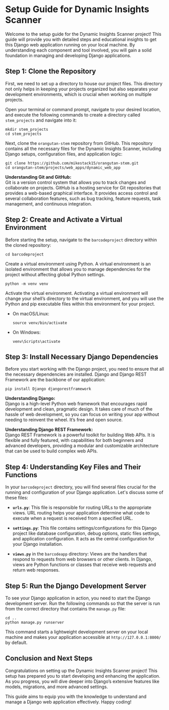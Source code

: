 # Setup Guide for Dynamic Insights Scanner

Welcome to the setup guide for the Dynamic Insights Scanner project! This guide will provide you with detailed steps and educational insights to get this Django web application running on your local machine. By understanding each component and tool involved, you will gain a solid foundation in managing and developing Django applications.

## Step 1: Clone the Repository

First, we need to set up a directory to house our project files. This directory not only helps in keeping your projects organized but also separates your development environments, which is crucial when working on multiple projects.

Open your terminal or command prompt, navigate to your desired location, and execute the following commands to create a directory called `stem_projects` and navigate into it:

```
mkdir stem_projects
cd stem_projects
```

Next, clone the `orangutan-stem` repository from GitHub. This repository contains all the necessary files for the Dynamic Insights Scanner, including Django setups, configuration files, and application logic:

```
git clone https://github.com/mikestack15/orangutan-stem.git
cd orangutan-stem/projects/web_apps/dynamic_web_app
```

**Understanding Git and GitHub:**  
Git is a version control system that allows you to track changes and collaborate on projects. GitHub is a hosting service for Git repositories that provides a web-based graphical interface. It provides access control and several collaboration features, such as bug tracking, feature requests, task management, and continuous integration.

## Step 2: Create and Activate a Virtual Environment

Before starting the setup, navigate to the `barcodeproject` directory within the cloned repository:

```
cd barcodeproject
```

Create a virtual environment using Python. A virtual environment is an isolated environment that allows you to manage dependencies for the project without affecting global Python settings.

```
python -m venv venv
```

Activate the virtual environment. Activating a virtual environment will change your shell’s directory to the virtual environment, and you will use the Python and pip executable files within this environment for your project.

- On macOS/Linux:

  ```
  source venv/bin/activate
  ```

- On Windows:

  ```
  venv\Scripts\activate
  ```

## Step 3: Install Necessary Django Dependencies

Before you start working with the Django project, you need to ensure that all the necessary dependencies are installed. Django and Django REST Framework are the backbone of our application:

```
pip install Django djangorestframework
```

**Understanding Django:**  
Django is a high-level Python web framework that encourages rapid development and clean, pragmatic design. It takes care of much of the hassle of web development, so you can focus on writing your app without needing to reinvent the wheel. It’s free and open source.

**Understanding Django REST Framework:**  
Django REST Framework is a powerful toolkit for building Web APIs. It is flexible and fully featured, with capabilities for both beginners and advanced developers, providing a modular and customizable architecture that can be used to build complex web APIs.

## Step 4: Understanding Key Files and Their Functions

In your `barcodeproject` directory, you will find several files crucial for the running and configuration of your Django application. Let's discuss some of these files:

- **`urls.py`**: This file is responsible for routing URLs to the appropriate views. URL routing helps your application determine what code to execute when a request is received from a specified URL.

- **`settings.py`**: This file contains settings/configurations for this Django project like database configuration, debug options, static files settings, and application configuration. It acts as the central configuration for your Django installation.

- **`views.py`** in the `barcodeapp` directory: Views are the handlers that respond to requests from web browsers or other clients. In Django, views are Python functions or classes that receive web requests and return web responses.

## Step 5: Run the Django Development Server

To see your Django application in action, you need to start the Django development server. Run the following commands so that the server is run from the correct directory that contains the `manage.py` file:

```
cd ..
python manage.py runserver
```

This command starts a lightweight development server on your local machine and makes your application accessible at `http://127.0.0.1:8000/` by default.

## Conclusion and Next Steps

Congratulations on setting up the Dynamic Insights Scanner project! This setup has prepared you to start developing and enhancing the application. As you progress, you will dive deeper into Django’s extensive features like models, migrations, and more advanced settings.

This guide aims to equip you with the knowledge to understand and manage a Django web application effectively. Happy coding!
